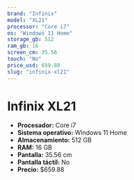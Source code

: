 ```yaml
---
brand: "Infinix"
model: "XL21"
processor: "Core i7"
os: "Windows 11 Home"
storage_gb: 512
ram_gb: 16
screen_cm: 35.56
touch: "No"
price_usd: 659.88
slug: "infinix-xl21"
---
```


# Infinix XL21

- **Procesador:** Core i7
- **Sistema operativo:** Windows 11 Home
- **Almacenamiento:** 512 GB
- **RAM:** 16 GB
- **Pantalla:** 35.56 cm
- **Pantalla táctil:** No
- **Precio:** $659.88
